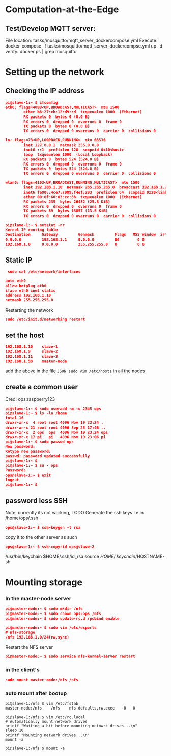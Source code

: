 # Computation-at-the-Edge


## Test/Develop MQTT server:
File location: tasks/mosquitto/mqtt_server_dockercompose.yml
Execute: docker-compose -f tasks/mosquitto/mqtt_server_dockercompse.yml up -d
verify: docker ps | grep mosquitto

# Setting up the network
## Checking the IP address 
```JSON
pi@slave-1:~ $ ifconfig
eth0: flags=4099<UP,BROADCAST,MULTICAST>  mtu 1500
        ether b8:27:eb:12:d9:cd  txqueuelen 1000  (Ethernet)
        RX packets 0  bytes 0 (0.0 B)
        RX errors 0  dropped 0  overruns 0  frame 0
        TX packets 0  bytes 0 (0.0 B)
        TX errors 0  dropped 0 overruns 0  carrier 0  collisions 0

lo: flags=73<UP,LOOPBACK,RUNNING>  mtu 65536
        inet 127.0.0.1  netmask 255.0.0.0
        inet6 ::1  prefixlen 128  scopeid 0x10<host>
        loop  txqueuelen 1000  (Local Loopback)
        RX packets 9  bytes 524 (524.0 B)
        RX errors 0  dropped 0  overruns 0  frame 0
        TX packets 9  bytes 524 (524.0 B)
        TX errors 0  dropped 0 overruns 0  carrier 0  collisions 0

wlan0: flags=4163<UP,BROADCAST,RUNNING,MULTICAST>  mtu 1500
        inet 192.168.1.10  netmask 255.255.255.0  broadcast 192.168.1.255
        inet6 fe80::4ce7:7989:f4ef:293  prefixlen 64  scopeid 0x20<link>
        ether 00:0f:60:03:cc:8b  txqueuelen 1000  (Ethernet)
        RX packets 235  bytes 26432 (25.8 KiB)
        RX errors 0  dropped 0  overruns 0  frame 0
        TX packets 89  bytes 13857 (13.5 KiB)
        TX errors 0  dropped 0 overruns 0  carrier 0  collisions 0

pi@slave-1:~ $ netstat -nr
Kernel IP routing table
Destination     Gateway         Genmask         Flags   MSS Window  irtt Iface
0.0.0.0         192.168.1.1     0.0.0.0         UG        0 0          0 wlan0
192.168.1.0     0.0.0.0         255.255.255.0   U         0 0          0 wlan0
```

## Static IP
```JSON
 sudo cat /etc/network/interfaces
```
```JSON
auto eth0
allow-hotplug eth0
iface eth0 inet static 
address 192.168.1.10
netmask 255.255.255.0
```
Restarting the network
```JSON
sudo /etc/init.d/networking restart
```

## set the host
```JSON
192.168.1.10    slave-1
192.168.1.9     slave-2
192.168.1.11    slave-3
192.168.1.58    master-node
```
add the above in the file ```JSON sudo vim /etc/hosts``` in all the nodes

## create a common user
Cred: ops:raspberry123
```JSON
pi@slave-1:~ $ sudo useradd -m -u 2345 ops
pi@slave-1:~ $ ls -la /home
total 16
drwxr-xr-x  4 root root 4096 Nov 19 23:24 .
drwxr-xr-x 21 root root 4096 Sep 25 17:46 ..
drwxr-xr-x  2 ops  ops  4096 Nov 19 23:24 ops
drwxr-xr-x 17 pi   pi   4096 Nov 19 23:06 pi
pi@slave-1:~ $ sudo passwd ops
New password: 
Retype new password: 
passwd: password updated successfully
pi@slave-1:~ $ 
pi@slave-1:~ $ su - ops
Password: 
ops@slave-1:~ $ exit
logout
pi@slave-1:~ $
```

## password less SSH
Note: currently its not working, TODO
Generate the ssh keys i.e in /home/ops/.ssh
```JSON
ops@slave-1:~ $ ssh-keygen -t rsa
```
copy it to the other server as such
```JSON
ops@slave-1:~ $ ssh-copy-id ops@slave-2
```

/usr/bin/keychain $HOME/.ssh/id_rsa
source $HOME/.keychain/$HOSTNAME-sh

# Mounting storage

### In the master-node server
```JSON
pi@master-node:~ $ sudo mkdir /nfs
pi@master-node:~ $ sudo chown ops:ops /nfs
pi@master-node:~ $ sudo update-rc.d rpcbind enable
```

```JSON
pi@master-node:~ $ sudo vim /etc/exports
# nfs-storage
/nfs 192.168.1.0/24(rw,sync)
```
Restart the NFS server
```JSON
pi@master-node:~ $ sudo service nfs-kernel-server restart

```

### in the client's
```JSON
sudo mount master-node:/nfs /nfs
```

### auto mount after bootup
```
pi@slave-1:/nfs $ vim /etc/fstab 
master-node:/nfs	/nfs	nfs	defaults,rw,exec	0	0

pi@slave-1:/nfs $ vim /etc/rc.local 
# Automatically mount network drives
printf "Waiting a bit before mounting netowrk drives...\n"
sleep 10
printf "Mounting network drives...\n"
mount -a

pi@slave-1:/nfs $ mount -a
```


